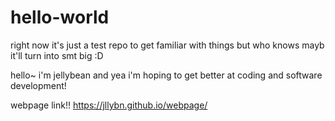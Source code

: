 # hello-world
right now it's just a test repo to get familiar with things but who knows mayb it'll turn into smt big :D

hello~ i'm jellybean and yea i'm hoping to get better at coding and software development!

webpage link!! https://jllybn.github.io/webpage/
